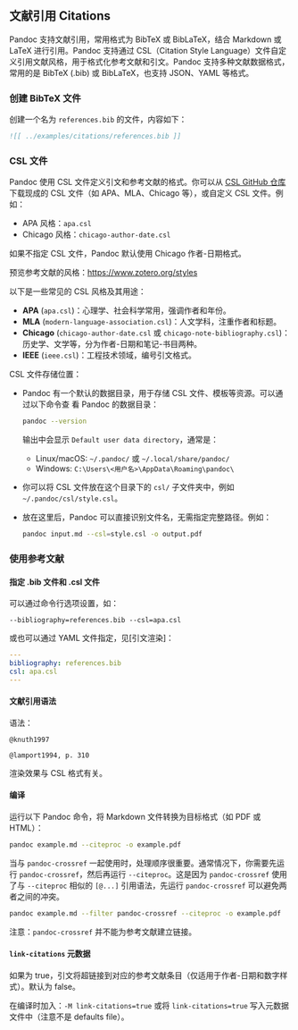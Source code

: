 ## 文献引用 Citations

Pandoc 支持文献引用，常用格式为 BibTeX 或 BibLaTeX，结合 Markdown 或 LaTeX 进行引用。Pandoc 支持通过 CSL（Citation Style Language）文件自定义引用文献风格，用于格式化参考文献和引文。Pandoc 支持多种文献数据格式，常用的是 BibTeX (.bib) 或 BibLaTeX，也支持 JSON、YAML 等格式。

### 创建 BibTeX 文件

创建一个名为 `references.bib` 的文件，内容如下：

```bibtex
![[ ../examples/citations/references.bib ]]
```

### CSL 文件

Pandoc 使用 CSL 文件定义引文和参考文献的格式。你可以从 [CSL GitHub 仓库](https://github.com/citation-style-language/styles) 下载现成的 CSL 文件（如 APA、MLA、Chicago 等），或自定义 CSL 文件。例如：

- APA 风格：`apa.csl`
- Chicago 风格：`chicago-author-date.csl`

如果不指定 CSL 文件，Pandoc 默认使用 Chicago 作者-日期格式。

预览参考文献的风格：<https://www.zotero.org/styles>

以下是一些常见的 CSL 风格及其用途：

- **APA** (`apa.csl`)：心理学、社会科学常用，强调作者和年份。
- **MLA** (`modern-language-association.csl`)：人文学科，注重作者和标题。
- **Chicago** (`chicago-author-date.csl` 或 `chicago-note-bibliography.csl`)：历史学、文学等，分为作者-日期和笔记-书目两种。
- **IEEE** (`ieee.csl`)：工程技术领域，编号引文格式。

CSL 文件存储位置：

- Pandoc 有一个默认的数据目录，用于存储 CSL 文件、模板等资源。可以通过以下命令查 
  看 Pandoc 的数据目录：
   
  ```bash
  pandoc --version
  ```

  输出中会显示 `Default user data directory`，通常是：

    - Linux/macOS: `~/.pandoc/` 或 `~/.local/share/pandoc/`
    - Windows: `C:\Users\<用户名>\AppData\Roaming\pandoc\`
  
- 你可以将 CSL 文件放在这个目录下的 `csl/` 子文件夹中，例如 `~/.pandoc/csl/style.csl`。
- 放在这里后，Pandoc 可以直接识别文件名，无需指定完整路径。例如：

  ```bash
  pandoc input.md --csl=style.csl -o output.pdf
  ```

### 使用参考文献

#### 指定 .bib 文件和 .csl 文件

可以通过命令行选项设置，如：

`--bibliography=references.bib --csl=apa.csl`

或也可以通过 YAML 文件指定，见[引文渲染]：

```yaml
---
bibliography: references.bib
csl: apa.csl
---
```

#### 文献引用语法

语法：

`@knuth1997`

`@lamport1994, p. 310`

渲染效果与 CSL 格式有关。

#### 编译

运行以下 Pandoc 命令，将 Markdown 文件转换为目标格式（如 PDF 或 HTML）：

```bash
pandoc example.md --citeproc -o example.pdf
```

当与 `pandoc-crossref` 一起使用时，处理顺序很重要。通常情况下，你需要先运行 `pandoc-crossref`，然后再运行 `--citeproc`。这是因为 `pandoc-crossref` 使用了与 `--citeproc` 相似的 `[@...]` 引用语法，先运行 `pandoc-crossref` 可以避免两者之间的冲突。

```bash
pandoc example.md --filter pandoc-crossref --citeproc -o example.pdf
```

注意：`pandoc-crossref` 并不能为参考文献建立链接。

#### `link-citations` 元数据

如果为 true，引文将超链接到对应的参考文献条目（仅适用于作者-日期和数字样式）。默认为 false。

在编译时加入：`-M link-citations=true` 或将 `link-citations=true` 写入元数据文件中（注意不是 defaults file）。

